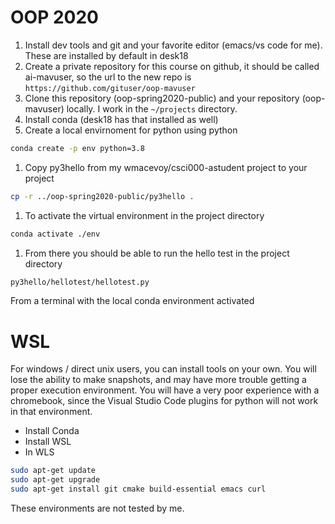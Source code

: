 # OOP 2020

1. Install dev tools and git and your favorite editor (emacs/vs code for me). These are installed by default in desk18
1. Create a private repository for this course on github, it should be called ai-mavuser, so the url to the new repo is `https://github.com/gituser/oop-mavuser`
1. Clone this repository (oop-spring2020-public) and your repository (oop-mavuser) locally.  I work in the `~/projects` directory.
1. Install conda (desk18 has that installed as well)
1. Create a local envirnoment for python using python
```bash
conda create -p env python=3.8

```
1. Copy py3hello from my wmacevoy/csci000-astudent project to your project
```bash
cp -r ../oop-spring2020-public/py3hello .
```
1. To activate the virtual environment in the project directory
```bash
conda activate ./env
```
1. From there you should be able to run the hello test in the project directory
```bash
py3hello/hellotest/hellotest.py
```

From a terminal with the local conda environment activated


# WSL

For windows / direct unix users, you can install tools on your own.  You will lose the ability to make snapshots, and may have more trouble getting a proper execution environment.  You will have a very poor experience with a chromebook, since the Visual Studio Code plugins for python will not work in that environment.

- Install Conda
- Install WSL
- In WLS
```bash
sudo apt-get update
sudo apt-get upgrade
sudo apt-get install git cmake build-essential emacs curl
```

These environments are not tested by me.
